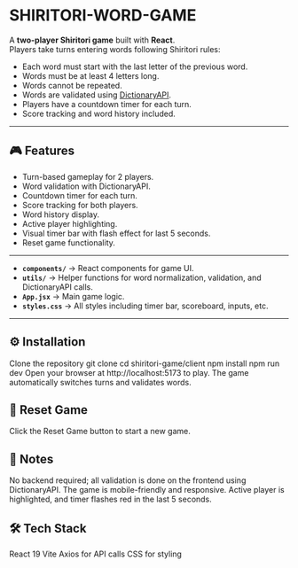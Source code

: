 # SHIRITORI-WORD-GAME


A **two-player Shiritori game** built with **React**.  
Players take turns entering words following Shiritori rules:

- Each word must start with the last letter of the previous word.
- Words must be at least 4 letters long.
- Words cannot be repeated.
- Words are validated using [DictionaryAPI](https://dictionaryapi.dev/).
- Players have a countdown timer for each turn.
- Score tracking and word history included.

---

## 🎮 Features

- Turn-based gameplay for 2 players.
- Word validation with DictionaryAPI.
- Countdown timer for each turn.
- Score tracking for both players.
- Word history display.
- Active player highlighting.
- Visual timer bar with flash effect for last 5 seconds.
- Reset game functionality.

---

- **`components/`** → React components for game UI.  
- **`utils/`** → Helper functions for word normalization, validation, and DictionaryAPI calls.  
- **`App.jsx`** → Main game logic.  
- **`styles.css`** → All styles including timer bar, scoreboard, inputs, etc.  

---

## ⚙️ Installation

Clone the repository
git clone <your-repo-url>
cd shiritori-game/client
npm install
npm run dev
Open your browser at http://localhost:5173 to play.
The game automatically switches turns and validates words.

## 🔄 Reset Game
Click the Reset Game button to start a new game.

## 📝 Notes
No backend required; all validation is done on the frontend using DictionaryAPI.
The game is mobile-friendly and responsive.
Active player is highlighted, and timer flashes red in the last 5 seconds.

## 🛠️ Tech Stack
React 19
Vite
Axios for API calls
CSS for styling
